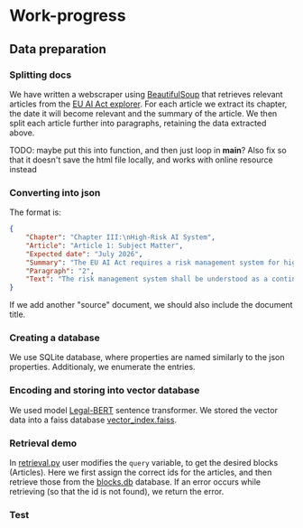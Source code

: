 
# Work-progress
## Data preparation
### Splitting docs
We have written a webscraper using [BeautifulSoup](https://beautiful-soup-4.readthedocs.io/en/latest/) that retrieves relevant articles from the [EU AI Act explorer](https://artificialintelligenceact.eu/ai-act-explorer/). For each article we extract its chapter, the date it will become relevant and the summary of the article. We then split each article further into paragraphs, retaining the data extracted above. 

TODO: maybe put this into function, and then just loop in __main__? 
Also fix so that it doesn't save the html file locally, and works with online resource instead

### Converting into json
The format is:
```json
{
    "Chapter": "Chapter III:\nHigh-Risk AI System",
    "Article": "Article 1: Subject Matter",
    "Expected date": "July 2026",
    "Summary": "The EU AI Act requires a risk management system for high-risk AI systems. This system should be a continuous process throughout the AI's lifecycle, regularly reviewed and updated. ....",
    "Paragraph": "2",
    "Text": "The risk management system shall be understood as a continuous iterative process planned and run throughout the entire lifecycle of a high-risk AI system, requiring regular systematic review and updating. It shall comprise the following steps:"
}
```
If we add another "source" document, we should also include the document title.

### Creating a database
We use SQLite database, where properties are named similarly to the json properties. Additionaly, we enumerate the entries. 

### Encoding and storing into vector database
We used model [Legal-BERT](https://huggingface.co/nlpaueb/legal-bert-base-uncased) sentence transformer. 
We stored the vector data into a faiss database [vector_index.faiss](https://github.com/makov3c/ijs/blob/main/data/vector_index.faiss). 

### Retrieval demo
In [retrieval.py](https://github.com/makov3c/ijs/blob/main/retrieval.py) user modifies the `query` variable, to get the desired blocks (Articles). Here we first assign the correct ids for the articles, and then retrieve those from the [blocks.db](https://github.com/makov3c/ijs/blob/main/data/blocks.db) database.
If an error occurs while retrieving (so that the id is not found), we return the error. 

### Test